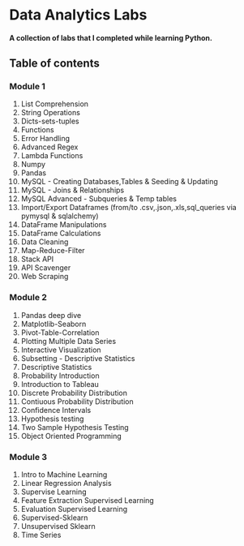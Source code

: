 # Data Analytics Labs

#### A collection of labs that I completed while learning Python.

## Table of contents

### Module 1
 
1) List Comprehension
2) String Operations
3) Dicts-sets-tuples
4) Functions  
5) Error Handling  
6) Advanced Regex 
7) Lambda Functions
8) Numpy
9) Pandas 
10) MySQL - Creating Databases,Tables & Seeding & Updating
11) MySQL - Joins & Relationships 
12) MySQL Advanced - Subqueries & Temp tables 
13) Import/Export Dataframes (from/to .csv,.json,.xls,sql_queries via pymysql & sqlalchemy)
14) DataFrame Manipulations
15) DataFrame Calculations 
16) Data Cleaning
17) Map-Reduce-Filter 
18) Stack API
19) API Scavenger
20) Web Scraping

### Module 2   

1) Pandas deep dive  
2) Matplotlib-Seaborn
3) Pivot-Table-Correlation
4) Plotting Multiple Data Series
5) Interactive Visualization
6) Subsetting - Descriptive Statistics
7) Descriptive Statistics
8) Probability Introduction
9) Introduction to Tableau
10) Discrete Probability Distribution
11) Contiuous Probability Distribution
12) Confidence Intervals
13) Hypothesis testing
14) Two Sample Hypothesis Testing
15) Object Oriented Programming

### Module 3

1) Intro to Machine Learning
2) Linear Regression Analysis
3) Supervise Learning
4) Feature Extraction Supervised Learning
5) Evaluation Supervised Learning
6) Supervised-Sklearn
7) Unsupervised Sklearn
8) Time Series

